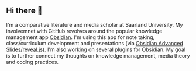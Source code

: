 ## Hi there 👋

I'm a comparative literature and media scholar at Saarland University. My involvemnet with GitHub revolves around the popular knowledge management app [Obsidian](http://obsidian.md). I'm using this app for note taking, class/curriculum development and presentations (via [Obsidian Advanced Slides](https://mszturc.github.io/obsidian-advanced-slides/)/[reveal.js](http://revealjs.com)). I'm also working on several plugins for Obsidian. My goal is to further connect my thoughts on knowledge management, media theory and coding practices.

<!--
**jharst/jharst** is a ✨ _special_ ✨ repository because its `README.md` (this file) appears on your GitHub profile.

Here are some ideas to get you started:

- 🔭 I’m currently working on ...
- 🌱 I’m currently learning ...
- 👯 I’m looking to collaborate on ...
- 🤔 I’m looking for help with ...
- 💬 Ask me about ...
- 📫 How to reach me: ...
- 😄 Pronouns: ...
- ⚡ Fun fact: ...
-->

